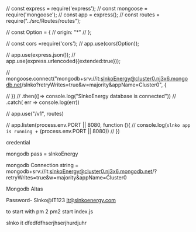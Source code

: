 // const express = require('express');
// const mongoose = require('mongoose');
// const app = express();
// const routes = require("../src/Routes/routes");


// const Option = {
//     origin: "*"
// };

// const cors =require('cors');
// app.use(cors(Option));


// app.use(express.json());
// app.use(express.urlencoded({extended:true}));


// mongoose.connect("mongodb+srv://it:slnkoEnergy@cluster0.nj3x6.mongodb.net/slnko?retryWrites=true&w=majority&appName=Cluster0", {

// })
// .then(()=> console.log("SlnkoEnergy database is connected"))
// .catch( err => console.log(err))


// app.use("/v1", routes)


// app.listen(process.env.PORT || 8080, function (){
//     console.log(`slnko app is running `+ (process.env.PORT || 8080))
// })



credential  

mongodb pass = slnkoEnergy

mongodb Connection string =   mongodb+srv://it:slnkoEnergy@cluster0.nj3x6.mongodb.net/?retryWrites=true&w=majority&appName=Cluster0


Mongodb Altas  

Password- Slnko@IT123
It@slnkoenergy.com
 



to start with pm 2
pm2 start index.js


slnko
it 
dfedfdfhserjhserjhurdjuhr